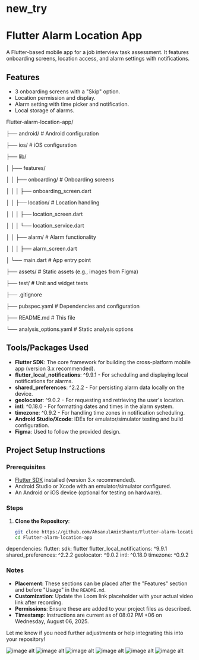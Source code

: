 # new_try

# Flutter Alarm Location App

A Flutter-based mobile app for a job interview task assessment. It features onboarding screens, location access, and alarm settings with notifications.

## Features
- 3 onboarding screens with a "Skip" option.
- Location permission and display.
- Alarm setting with time picker and notification.
- Local storage of alarms.

Flutter-alarm-location-app/

├── android/              # Android configuration

├── ios/                  # iOS configuration

├── lib/

│   ├── features/

│   │   ├── onboarding/   # Onboarding screens

│   │   │   ├── onboarding_screen.dart

│   │   ├── location/     # Location handling

│   │   │   ├── location_screen.dart

│   │   │   └── location_service.dart

│   │   ├── alarm/        # Alarm functionality

│   │   │   ├── alarm_screen.dart

│   └── main.dart         # App entry point

├── assets/               # Static assets (e.g., images from Figma)

├── test/                 # Unit and widget tests

├── .gitignore

├── pubspec.yaml          # Dependencies and configuration

├── README.md             # This file

└── analysis_options.yaml # Static analysis options

## Tools/Packages Used
- **Flutter SDK**: The core framework for building the cross-platform mobile app (version 3.x recommended).
- **flutter_local_notifications**: ^9.9.1 - For scheduling and displaying local notifications for alarms.
- **shared_preferences**: ^2.2.2 - For persisting alarm data locally on the device.
- **geolocator**: ^9.0.2 - For requesting and retrieving the user's location.
- **intl**: ^0.18.0 - For formatting dates and times in the alarm system.
- **timezone**: ^0.9.2 - For handling time zones in notification scheduling.
- **Android Studio/Xcode**: IDEs for emulator/simulator testing and build configuration.
- **Figma**: Used to follow the provided design[](https://www.figma.com/design/FbHsUNPJ3tRWWdvh32cmh0/Test-01-%7C%7C-Figma?node-id=2001-183&t=PtunpJ3oiYPBvBA8-1).

## Project Setup Instructions

### Prerequisites
- [Flutter SDK](https://flutter.dev/docs/get-started/install) installed (version 3.x recommended).
- Android Studio or Xcode with an emulator/simulator configured.
- An Android or iOS device (optional for testing on hardware).

### Steps
1. **Clone the Repository**:
   ```bash
   git clone https://github.com/AhsanulAminShanto/Flutter-alarm-location-app.git
   cd Flutter-alarm-location-app

dependencies:
  flutter:
    sdk: flutter
  flutter_local_notifications: ^9.9.1
  shared_preferences: ^2.2.2
  geolocator: ^9.0.2
  intl: ^0.18.0
  timezone: ^0.9.2

### Notes
- **Placement**: These sections can be placed after the "Features" section and before "Usage" in the `README.md`.
- **Customization**: Update the Loom link placeholder with your actual video link after recording.
- **Permissions**: Ensure these are added to your project files as described.
- **Timestamp**: Instructions are current as of 08:02 PM +06 on Wednesday, August 06, 2025.

Let me know if you need further adjustments or help integrating this into your repository!

![image alt](https://github.com/AhsanulAminShanto/Flutter-alarm-location-app/blob/master/Screenshot%20of%20the%20Flutter%20Alarm%20App/1.PNG?raw=true)
![image alt](https://github.com/AhsanulAminShanto/Flutter-alarm-location-app/blob/master/Screenshot%20of%20the%20Flutter%20Alarm%20App/2.PNG?raw=true)
![image alt](https://github.com/AhsanulAminShanto/Flutter-alarm-location-app/blob/master/Screenshot%20of%20the%20Flutter%20Alarm%20App/3.PNG?raw=true)
![image alt](https://github.com/AhsanulAminShanto/Flutter-alarm-location-app/blob/master/Screenshot%20of%20the%20Flutter%20Alarm%20App/4.PNG?raw=true)
![image alt](https://github.com/AhsanulAminShanto/Flutter-alarm-location-app/blob/master/Screenshot%20of%20the%20Flutter%20Alarm%20App/5.PNG?raw=true)
![image alt](https://github.com/AhsanulAminShanto/Flutter-alarm-location-app/blob/master/Screenshot%20of%20the%20Flutter%20Alarm%20App/6.PNG?raw=true)
